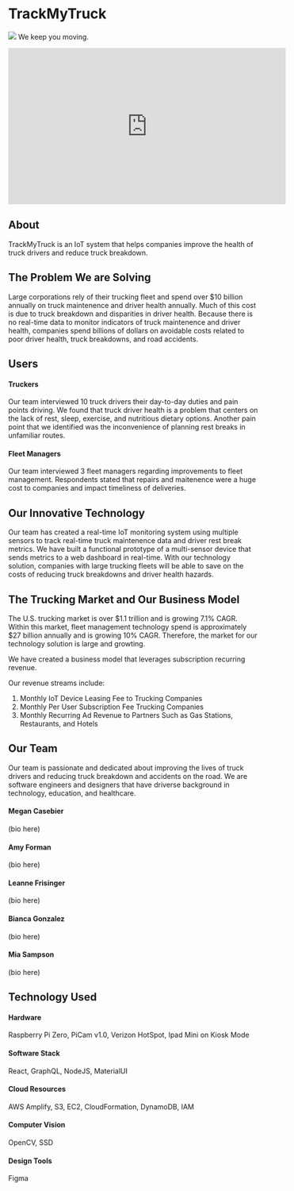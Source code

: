 # TrackMyTruck

<img src="https://upload.wikimedia.org/wikipedia/commons/2/2d/Toll_information_medium_truck_icon.svg">
We keep you moving.

<p><iframe width="560" height="315" src="https://www.youtube.com/embed/pwK_Xk2ACaU" title="YouTube video player" frameborder="0" allow="accelerometer; autoplay; clipboard-write; encrypted-media; gyroscope; picture-in-picture" allowfullscreen></iframe></p>

## About 

TrackMyTruck is an IoT system that helps companies improve the health of truck drivers and reduce truck breakdown.

## The Problem We are Solving

Large corporations rely of their trucking fleet and spend over $10 billion annually on truck maintenence and driver health annually. Much of this cost is due to truck breakdown and disparities in driver health.  Because there is no real-time data to monitor indicators of truck maintenence and driver health, companies spend billions of dollars on avoidable costs related to poor driver health, truck breakdowns, and road accidents.  

## Users

#### Truckers

Our team interviewed 10 truck drivers their day-to-day duties and pain points driving. We found that truck driver health is a problem that centers on the lack of rest, sleep, exercise, and nutritious dietary options. Another pain point that we identified was the inconvenience of planning rest breaks in unfamiliar routes. 

#### Fleet Managers

Our team interviewed 3 fleet managers regarding improvements to fleet management. Respondents stated that repairs and maitenence were a huge cost to companies and impact timeliness of deliveries. 

## Our Innovative Technology

Our team has created a real-time IoT monitoring system using multiple sensors to track real-time truck maintenence data and driver rest break metrics. We have built a functional prototype of a multi-sensor device that sends metrics to a web dashboard in real-time. With our technology solution, companies with large trucking fleets will be able to save on the costs of reducing truck breakdowns and driver health hazards.

## The Trucking Market and Our Business Model

The U.S. trucking market is over $1.1 trillion and is growing 7.1% CAGR.
Within this market, fleet management technology spend is approximately $27 billion annually and is growing 10% CAGR.
Therefore, the market for our technology solution is large and growting.

We have created a business model that leverages subscription recurring revenue.

Our revenue streams include:

1) Monthly IoT Device Leasing Fee to Trucking Companies
2) Monthly Per User Subscription Fee Trucking Companies
3) Monthly Recurring Ad Revenue to Partners Such as Gas Stations, Restaurants, and Hotels

## Our Team

Our team is passionate and dedicated about improving the lives of truck drivers and reducing truck breakdown and accidents on the road. We are software engineers and designers that have driverse background in technology, education, and healthcare.

#### Megan Casebier
(bio here)

#### Amy Forman
(bio here)

#### Leanne Frisinger
(bio here)

#### Bianca Gonzalez
(bio here)

#### Mia Sampson
(bio here)

## Technology Used

#### Hardware
Raspberry Pi Zero, PiCam v1.0, Verizon HotSpot, Ipad Mini on Kiosk Mode

#### Software Stack
React, GraphQL, NodeJS, MaterialUI

#### Cloud Resources
AWS Amplify, S3, EC2, CloudFormation, DynamoDB, IAM

#### Computer Vision 
OpenCV, SSD

#### Design Tools
Figma



